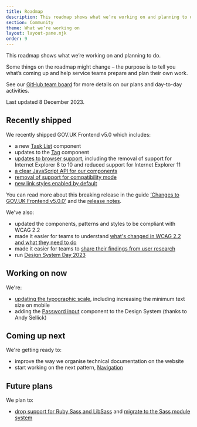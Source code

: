 ```yaml
---
title: Roadmap
description: This roadmap shows what we’re working on and planning to do.
section: Community
theme: What we’re working on
layout: layout-pane.njk
order: 9
---
```


This roadmap shows what we’re working on and planning to do.

Some things on the roadmap might change – the purpose is to tell you what’s coming up and help service teams prepare and plan their own work.

See our [GitHub team board](https://github.com/orgs/alphagov/projects/53) for more details on our plans and day-to-day activities.

Last updated 8 December 2023.

## Recently shipped

We recently shipped GOV.UK Frontend v5.0 which includes:

- a new [Task List](/components/task-list) component
- updates to the [Tag](/components/tag) component
- [updates to browser support](https://github.com/alphagov/govuk-frontend/issues/2621), including the removal of support for Internet Explorer 8 to 10 and reduced support for Internet Explorer 11
- [a clear JavaScript API for our components](https://github.com/alphagov/govuk-frontend/issues/1389)
- [removal of support for compatibility mode](https://github.com/alphagov/govuk-frontend/issues/2769)
- [new link styles enabled by default](https://github.com/alphagov/govuk-frontend/issues/2350)

You can read more about this breaking release in the guide [‘Changes to GOV.UK Frontend v5.0.0’](https://frontend.design-system.service.gov.uk/changes-to-govuk-frontend-v5/) and the [release notes](https://github.com/alphagov/govuk-frontend/releases/tag/v5.0.0).

We've also:

- updated the components, patterns and styles to be compliant with WCAG 2.2
- made it easier for teams to understand [what's changed in WCAG 2.2 and what they need to do](/accessibility/wcag-2.2)
- made it easier for teams to [share their findings from user research](/community/share-research-findings/)
- run [Design System Day 2023](/community/design-system-day/)

## Working on now

We're:

- [updating the typographic scale](https://github.com/alphagov/govuk-design-system/issues/2289), including increasing the minimum text size on mobile
- adding the [Password input](https://github.com/alphagov/govuk-design-system-backlog/issues/240) component to the Design System (thanks to Andy Sellick)

## Coming up next

We're getting ready to:

- improve the way we organise technical documentation on the website
- start working on the next pattern, [Navigation](https://github.com/alphagov/govuk-design-system-backlog/issues/76)

## Future plans

We plan to:

- [drop support for Ruby Sass and LibSass](https://github.com/alphagov/govuk-frontend/issues/2637) and [migrate to the Sass module system](https://github.com/alphagov/govuk-frontend/issues/1791)

